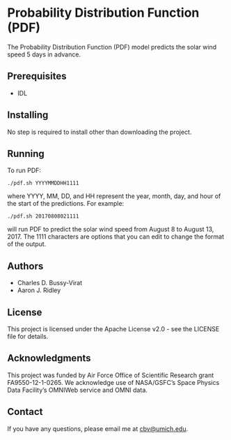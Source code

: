 # Probability Distribution Function (PDF) 
The Probability Distribution Function (PDF) model predicts the solar wind speed 5 days in advance.

## Prerequisites 
* IDL

## Installing
No step is required to install other than downloading the project.

## Running

To run PDF: 
```
./pdf.sh YYYYMMDDHH1111
```
where YYYY, MM, DD, and HH represent the year, month, day, and hour of the start of the predictions.
For example: 
```
./pdf.sh 20170808021111
```
will run PDF to predict the solar wind speed from August 8 to August 13, 2017.
The 1111 characters are options that you can edit to change the format of the output.

## Authors
* Charles D. Bussy-Virat
* Aaron J. Ridley

## License
This project is licensed under the Apache License v2.0 - see the LICENSE file for details.

## Acknowledgments
This project was funded by Air Force Office of Scientific Research grant FA9550-12-1-0265. We acknowledge use of NASA/GSFC’s Space Physics Data Facility’s OMNIWeb service and OMNI data.

## Contact
If you have any questions, please email me at cbv@umich.edu.
